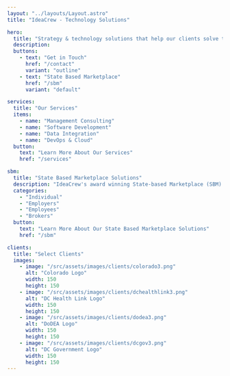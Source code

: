 ```yaml
---
layout: "../layouts/Layout.astro"
title: "IdeaCrew - Technology Solutions"

hero:
  title: "Strategy & technology solutions that help our clients solve their most important challenges"
  description:
  buttons:
    - text: "Get in Touch"
      href: "/contact"
      variant: "outline"
    - text: "State Based Marketplace"
      href: "/sbm"
      variant: "default"

services:
  title: "Our Services"
  items:
    - name: "Management Consulting"
    - name: "Software Development"
    - name: "Data Integration"
    - name: "DevOps & Cloud"
  button:
    text: "Learn More About Our Services"
    href: "/services"

sbm:
  title: "State Based Marketplace Solutions"
  description: "IdeaCrew's award winning State-based Marketplace (SBM) platform is a cloud-based, complete end-to-end ACA-compliant solution for states, employers, employees and individuals to sponsor, shop and enroll in health insurance and other benefits. Our platform's modular, flexible design supports different marketplace needs from Individuals to small business to large group enrollments."
  categories:
    - "Individual"
    - "Employers"
    - "Employees"
    - "Brokers"
  button:
    text: "Learn More About Our State Based Marketplace Solutions"
    href: "/sbm"

clients:
  title: "Select Clients"
  images:
    - image: "/src/assets/images/clients/colorado3.png"
      alt: "Colorado Logo"
      width: 150
      height: 150
    - image: "/src/assets/images/clients/dchealthlink3.png"
      alt: "DC Health Link Logo"
      width: 150
      height: 150
    - image: "/src/assets/images/clients/dodea3.png"
      alt: "DoDEA Logo"
      width: 150
      height: 150
    - image: "/src/assets/images/clients/dcgov3.png"
      alt: "DC Government Logo"
      width: 150
      height: 150
---
```

